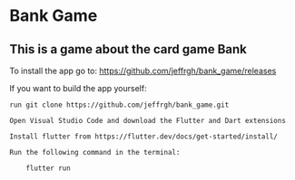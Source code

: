 # Bank Game

## This is a game about the card game Bank

To install the app go to: https://github.com/jeffrgh/bank_game/releases

If you want to build the app yourself:

    run git clone https://github.com/jeffrgh/bank_game.git

    Open Visual Studio Code and download the Flutter and Dart extensions
    
    Install flutter from https://flutter.dev/docs/get-started/install/
    
    Run the following command in the terminal:
    
        flutter run